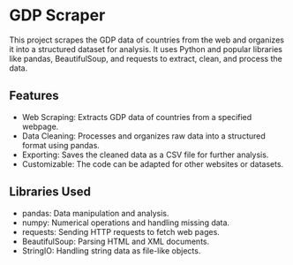 # GDP Scraper
This project scrapes the GDP data of countries from the web and organizes it into a structured dataset for analysis. 
It uses Python and popular libraries like pandas, BeautifulSoup, and requests to extract, clean, and process the data.

## Features 
- Web Scraping: Extracts GDP data of countries from a specified webpage.
- Data Cleaning: Processes and organizes raw data into a structured format using pandas.
- Exporting: Saves the cleaned data as a CSV file for further analysis.
- Customizable: The code can be adapted for other websites or datasets.

## Libraries Used 
- pandas: Data manipulation and analysis.
- numpy: Numerical operations and handling missing data.
- requests: Sending HTTP requests to fetch web pages.
- BeautifulSoup: Parsing HTML and XML documents.
- StringIO: Handling string data as file-like objects.
